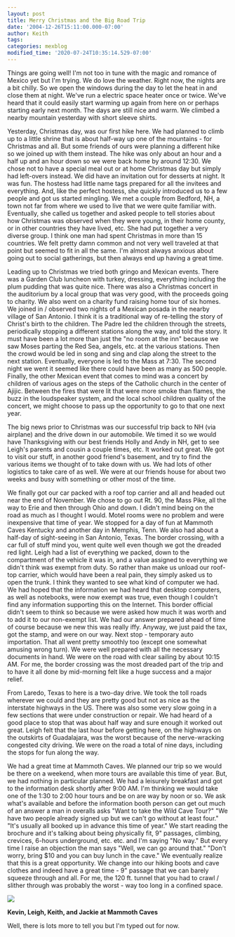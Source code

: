 ```yaml
---
layout: post
title: Merry Christmas and the Big Road Trip
date: '2004-12-26T15:11:00.000-07:00'
author: Keith
tags:
categories: mexblog
modified_time: '2020-07-24T10:35:14.529-07:00'
---
```

Things are going well! I'm not too in tune with the magic and romance of
Mexico yet but I'm trying. We do love the weather. Right now, the nights
are a bit chilly. So we open the windows during the day to let the heat
in and close them at night. We've run a electric space heater once or
twice. We've heard that it could easily start warming up again from here
on or perhaps starting early next month. The days are still nice and
warm. We climbed a nearby mountain yesterday with short sleeve shirts.

Yesterday, Christmas day, was our first hike here. We had planned to
climb up to a little shrine that is about half-way up one of the
mountains - for Christmas and all. But some friends of ours were
planning a different hike so we joined up with them instead. The hike
was only about an hour and a half up and an hour down so we were back
home by around 12:30. We chose not to have a special meal out or at home
Christmas day but simply had left-overs instead. We did have an
invitation out for desserts at night. It was fun. The hostess had little
name tags prepared for all the invitees and everything. And, like the
perfect hostess, she quickly introduced us to a few people and got us
started mingling. We met a couple from Bedford, NH, a town not far from
where we used to live that we were quite familiar with. Eventually, she
called us together and asked people to tell stories about how Christmas
was observed when they were young, in their home county, or in other
countries they have lived, etc. She had put together a very diverse
group. I think one man had spent Christmas in more than 15 countries. We
felt pretty damn common and not very well traveled at that point but
seemed to fit in all the same. I'm almost always anxious about going out
to social gatherings, but then always end up having a great time.

Leading up to Christmas we tried both gringo and Mexican events. There
was a Garden Club luncheon with turkey, dressing, everything including
the plum pudding that was quite nice. There was also a Christmas concert
in the auditorium by a local group that was very good, with the proceeds
going to charity. We also went on a charity fund raising home tour of
six homes. We joined in / observed two nights of a Mexican posada in the
nearby village of San Antonio. I think it is a traditional way of
re-telling the story of Christ's birth to the children. The Padre led
the children through the streets, periodically stopping a different
stations along the way, and told the story. It must have been a lot more
than just the "no room at the inn" because we saw Moses parting the Red
Sea, angels, etc. at the various stations. Then the crowd would be led
in song and sing and clap along the street to the next station.
Eventually, everyone is led to the Mass at 7:30. The second night we
went it seemed like there could have been as many as 500 people.
Finally, the other Mexican event that comes to mind was a concert by
children of various ages on the steps of the Catholic church in the
center of Ajijic. Between the fires that were lit that were more smoke
than flames, the buzz in the loudspeaker system, and the local school
children quality of the concert, we might choose to pass up the
opportunity to go to that one next year.

The big news prior to Christmas was our successful trip back to NH (via
airplane) and the drive down in our automobile. We timed it so we would
have Thanksgiving with our best friends Holly and Andy in NH, get to see
Leigh's parents and cousin a couple times, etc. It worked out great. We
got to visit our stuff, in another good friend's basement, and try to
find the various items we thought of to take down with us. We had lots
of other logistics to take care of as well. We were at our friends house
for about two weeks and busy with something or other most of the time.

We finally got our car packed with a roof top carrier and all and headed
out near the end of November. We chose to go out Rt. 90, the Mass Pike,
all the way to Erie and then through Ohio and down. I didn't mind being
on the road as much as I thought I would. Motel rooms were no problem
and were inexpensive that time of year. We stopped for a day of fun at
Mammoth Caves Kentucky and another day in Memphis, Tenn. We also had
about a half-day of sight-seeing in San Antonio, Texas. The border
crossing, with a car full of stuff mind you, went quite well even though
we got the dreaded red light. Leigh had a list of everything we packed,
down to the compartment of the vehicle it was in, and a value assigned
to everything we didn't think was exempt from duty. So rather than make
us unload our roof-top carrier, which would have been a real pain, they
simply asked us to open the trunk. I think they wanted to see what kind
of computer we had. We had hoped that the information we had heard that
desktop computers, as well as notebooks, were now exempt was true, even
though I couldn't find any information supporting this on the Internet.
This border official didn't seem to think so because we were asked how
much it was worth and to add it to our non-exempt list. We had our
answer prepared ahead of time of course because we new this was really
iffy. Anyway, we just paid the tax, got the stamp, and were on our way.
Next stop - temporary auto importation. That all went pretty smoothly
too (except one somewhat amusing wrong turn). We were well prepared with
all the necessary documents in hand. We were on the road with clear
sailing by about 10:15 AM. For me, the border crossing was the most
dreaded part of the trip and to have it all done by mid-morning felt
like a huge success and a major relief.

From Laredo, Texas to here is a two-day drive. We took the toll roads
wherever we could and they are pretty good but not as nice as the
interstate highways in the US. There was also some very slow going in a
few sections that were under construction or repair. We had heard of a
good place to stop that was about half way and sure enough it worked out
great. Leigh felt that the last hour before getting here, on the
highways on the outskirts of Guadalajara, was the worst because of the
nerve-wracking congested city driving. We were on the road a total of
nine days, including the stops for fun along the way.

We had a great time at Mammoth Caves. We planned our trip so we would be
there on a weekend, when more tours are available this time of year.
But, we had nothing in particular planned. We had a leisurely breakfast
and got to the information desk shortly after 9:00 AM. I'm thinking we
would take one of the 1:30 to 2:00 hour tours and be on are way by noon
or so. We ask what's available and before the information booth person
can get out much of an answer a man in overalls asks "Want to take the
Wild Cave Tour?" "We have two people already signed up but we can't go
without at least four." "It's usually all booked up in advance this time
of year." We start reading the brochure and it's talking about being
physically fit, 9" passages, climbing, crevices, 6-hours underground,
etc. etc. and I'm saying "No way." But every time I raise an objection
the man says "Well, we can go around that." "Don't worry, bring $10 and
you can buy lunch in the cave." We eventually realize that this is a
great opportunity. We change into our hiking boots and cave clothes and
indeed have a great time - 9" passage that we can barely squeeze through
and all. For me, the 120 ft. tunnel that you had to crawl / slither
through was probably the worst - way too long in a confined space.

[![]({{site.baseurl}}/assets/images/Kevin%2C%20Jackie%2C%20Keith%20and%20Leigh-001.JPG)]({{site.baseurl}}/assets/images/Kevin%2C%20Jackie%2C%20Keith%20and%20Leigh-001.JPG)

**Kevin, Leigh, Keith, and Jackie at Mammoth Caves**
	
Well, there is lots more to tell you but I'm typed out for now.
